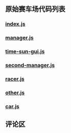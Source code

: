 ## 原始赛车场代码列表
### [index.js](https://www.zxrn.info/codes/yscar/index-js/)
### [manager.js](https://www.zxrn.info/codes/yscar/manager-js/)
### [time-sun-gui.js](https://www.zxrn.info/codes/yscar/time-sun-gui-js/)
### [second-manager.js](https://www.zxrn.info/codes/yscar/second-manager-js/)
### [racer.js](https://www.zxrn.info/codes/yscar/racer-js/)
### [other.js](https://www.zxrn.info/codes/yscar/other-js/)
### [car.js](https://www.zxrn.info/codes/yscar/car-js/)
## 评论区
<head>
  <!-- ... -->
  <link
    rel="stylesheet"
    href="https://unpkg.com/@waline/client@v2/dist/waline.css"
  />
  <!-- ... -->
</head>
<body>
  <!-- ... -->
  <div id="waline"></div>
  <script type="module">
    import { init } from 'https://unpkg.com/@waline/client@v2/dist/waline.mjs';

    init({
      el: '#waline',
      serverURL: 'https://comment.zxrn.info',
    });
  </script>
</body>
